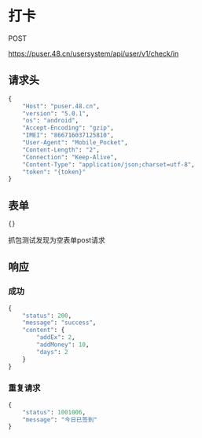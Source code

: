 # 打卡

POST

https://puser.48.cn/usersystem/api/user/v1/check/in

## 请求头

```python
{
    "Host": "puser.48.cn",
    "version": "5.0.1",
    "os": "android",
    "Accept-Encoding": "gzip",
    "IMEI": "866716037125810",
    "User-Agent": "Mobile_Pocket",
    "Content-Length": "2",
    "Connection": "Keep-Alive",
    "Content-Type": "application/json;charset=utf-8",
    "token": "{token}"
}
```

## 表单

```python
{}
```

抓包测试发现为空表单post请求

## 响应

### 成功

```python
{
    "status": 200,
    "message": "success",
    "content": {
        "addEx": 2,
        "addMoney": 10,
        "days": 2
    }
}
```

### 重复请求

```python
{
    "status": 1001006,
    "message": "今日已签到"
}
```
